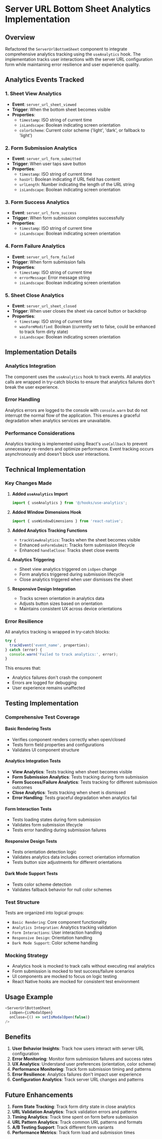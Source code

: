 # Server URL Bottom Sheet Analytics Implementation

## Overview

Refactored the `ServerUrlBottomSheet` component to integrate comprehensive analytics tracking using the `useAnalytics` hook. The implementation tracks user interactions with the server URL configuration form while maintaining error resilience and user experience quality.

## Analytics Events Tracked

### 1. Sheet View Analytics
- **Event**: `server_url_sheet_viewed`
- **Trigger**: When the bottom sheet becomes visible
- **Properties**:
  - `timestamp`: ISO string of current time
  - `isLandscape`: Boolean indicating screen orientation
  - `colorScheme`: Current color scheme ('light', 'dark', or fallback to 'light')

### 2. Form Submission Analytics
- **Event**: `server_url_form_submitted`
- **Trigger**: When user taps save button
- **Properties**:
  - `timestamp`: ISO string of current time
  - `hasUrl`: Boolean indicating if URL field has content
  - `urlLength`: Number indicating the length of the URL string
  - `isLandscape`: Boolean indicating screen orientation

### 3. Form Success Analytics
- **Event**: `server_url_form_success`
- **Trigger**: When form submission completes successfully
- **Properties**:
  - `timestamp`: ISO string of current time
  - `isLandscape`: Boolean indicating screen orientation

### 4. Form Failure Analytics
- **Event**: `server_url_form_failed`
- **Trigger**: When form submission fails
- **Properties**:
  - `timestamp`: ISO string of current time
  - `errorMessage`: Error message string
  - `isLandscape`: Boolean indicating screen orientation

### 5. Sheet Close Analytics
- **Event**: `server_url_sheet_closed`
- **Trigger**: When user closes the sheet via cancel button or backdrop
- **Properties**:
  - `timestamp`: ISO string of current time
  - `wasFormModified`: Boolean (currently set to false, could be enhanced to track form dirty state)
  - `isLandscape`: Boolean indicating screen orientation

## Implementation Details

### Analytics Integration
The component uses the `useAnalytics` hook to track events. All analytics calls are wrapped in try-catch blocks to ensure that analytics failures don't break the user experience.

### Error Handling
Analytics errors are logged to the console with `console.warn` but do not interrupt the normal flow of the application. This ensures a graceful degradation when analytics services are unavailable.

### Performance Considerations
Analytics tracking is implemented using React's `useCallback` to prevent unnecessary re-renders and optimize performance. Event tracking occurs asynchronously and doesn't block user interactions.

## Technical Implementation

### Key Changes Made

1. **Added `useAnalytics` Import**
   ```typescript
   import { useAnalytics } from '@/hooks/use-analytics';
   ```

2. **Added Window Dimensions Hook**
   ```typescript
   import { useWindowDimensions } from 'react-native';
   ```

3. **Added Analytics Tracking Functions**
   - `trackViewAnalytics`: Tracks when the sheet becomes visible
   - Enhanced `onFormSubmit`: Tracks form submission lifecycle
   - Enhanced `handleClose`: Tracks sheet close events

4. **Analytics Triggering**
   - Sheet view analytics triggered on `isOpen` change
   - Form analytics triggered during submission lifecycle
   - Close analytics triggered when user dismisses the sheet

5. **Responsive Design Integration**
   - Tracks screen orientation in analytics data
   - Adjusts button sizes based on orientation
   - Maintains consistent UX across device orientations

### Error Resilience
All analytics tracking is wrapped in try-catch blocks:

```typescript
try {
  trackEvent('event_name', properties);
} catch (error) {
  console.warn('Failed to track analytics:', error);
}
```

This ensures that:
- Analytics failures don't crash the component
- Errors are logged for debugging
- User experience remains unaffected

## Testing Implementation

### Comprehensive Test Coverage

#### Basic Rendering Tests
- Verifies component renders correctly when open/closed
- Tests form field properties and configurations
- Validates UI component structure

#### Analytics Integration Tests
- **View Analytics**: Tests tracking when sheet becomes visible
- **Form Submission Analytics**: Tests tracking during form submission
- **Form Success/Failure Analytics**: Tests tracking for different submission outcomes
- **Close Analytics**: Tests tracking when sheet is dismissed
- **Error Handling**: Tests graceful degradation when analytics fail

#### Form Interaction Tests
- Tests loading states during form submission
- Validates form submission lifecycle
- Tests error handling during submission failures

#### Responsive Design Tests
- Tests orientation detection logic
- Validates analytics data includes correct orientation information
- Tests button size adjustments for different orientations

#### Dark Mode Support Tests
- Tests color scheme detection
- Validates fallback behavior for null color schemes

### Test Structure
Tests are organized into logical groups:
- `Basic Rendering`: Core component functionality
- `Analytics Integration`: Analytics tracking validation
- `Form Interactions`: User interaction handling
- `Responsive Design`: Orientation handling
- `Dark Mode Support`: Color scheme handling

### Mocking Strategy
- Analytics hook is mocked to track calls without executing real analytics
- Form submission is mocked to test success/failure scenarios
- UI components are mocked to focus on logic testing
- React Native hooks are mocked for consistent test environment

## Usage Example

```typescript
<ServerUrlBottomSheet
  isOpen={isModalOpen}
  onClose={() => setIsModalOpen(false)}
/>
```

## Benefits

1. **User Behavior Insights**: Track how users interact with server URL configuration
2. **Error Monitoring**: Monitor form submission failures and success rates
3. **UX Analytics**: Understand user preferences (orientation, color scheme)
4. **Performance Monitoring**: Track form submission timing and patterns
5. **Error Resilience**: Analytics failures don't impact user experience
6. **Configuration Analytics**: Track server URL changes and patterns

## Future Enhancements

1. **Form State Tracking**: Track form dirty state in close analytics
2. **URL Validation Analytics**: Track validation errors and patterns
3. **Timing Analytics**: Track time spent on form before submission
4. **URL Pattern Analytics**: Track common URL patterns and formats
5. **A/B Testing Support**: Track different form variants
6. **Performance Metrics**: Track form load and submission times
